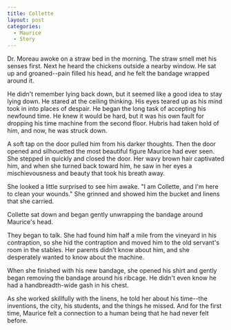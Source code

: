 ```yaml
---
title: Collette
layout: post
categories:
  - Maurice
  - Story
---
```

Dr. Moreau awoke on a straw bed in the morning. The straw smell met his senses first. Next he heard the chickens outside a nearby window. He sat up and groaned--pain filled his head, and he felt the bandage wrapped around it.

He didn't remember lying back down, but it seemed like a good idea to stay lying down. He stared at the ceiling thinking. His eyes teared up as his mind took in into places of despair. He began the long task of accepting his newfound time. He knew it would be hard, but it was his own fault for dropping his time machine from the second floor. Hubris had taken hold of him, and now, he was struck down.

A soft tap on the door pulled him from his darker thoughts. Then the door opened and silhouetted the most beautiful figure Maurice had ever seen. She stepped in quickly and closed the door. Her wavy brown hair captivated him, and when she turned back toward him, he saw in her eyes a mischievousness and beauty that took his breath away.

She looked a little surprised to see him awake. "I am Collette, and I'm here to clean your wounds." She grinned and showed him the bucket and linens that she carried.

Collette sat down and began gently unwrapping the bandage around Maurice's head.

They began to talk. She had found him half a mile from the vineyard in his contraption, so she hid the contraption and moved him to the old servant's room in the stables. Her parents didn't know about him, and she desperately wanted to know about the machine.

When she finished with his new bandage, she opened his shirt and gently began removing the bandage around his ribcage. He didn't even know he had a handbreadth-wide gash in his chest.

As she worked skillfully with the linens, he told her about his time--the inventions, the city, his students, and the things he missed. And for the first time, Maurice felt a connection to a human being that he had never felt before.